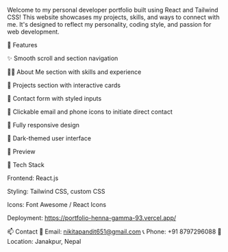 Welcome to my personal developer portfolio built using React and Tailwind CSS! This website showcases my projects, skills, and ways to connect with me. It's designed to reflect my personality, coding style, and passion for web development.

🚀 Features

✨ Smooth scroll and section navigation

🧑‍💻 About Me section with skills and experience

📁 Projects section with interactive cards

💬 Contact form with styled inputs

📍 Clickable email and phone icons to initiate direct contact

🎨 Fully responsive design

🌙 Dark-themed user interface

📸 Preview


🔧 Tech Stack

Frontend: React.js

Styling: Tailwind CSS, custom CSS

Icons: Font Awesome / React Icons

Deployment: https://portfolio-henna-gamma-93.vercel.app/

📫 Contact
📧 Email: nikitapandit651@gmail.com
📞 Phone: +91 8797296088
📍 Location: Janakpur, Nepal
